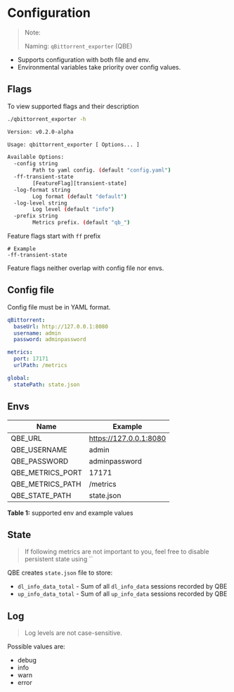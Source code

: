 # Configuration

> Note:
> 
> Naming: `qBittorrent_exporter` (QBE)

- Supports configuration with both file and env.
- Environmental variables take priority over config values.

## Flags

To view supported flags and their description
```bash
./qbittorrent_exporter -h
```
```bash
Version: v0.2.0-alpha

Usage: qbittorrent_exporter [ Options... ]

Available Options:
  -config string
    	Path to yaml config. (default "config.yaml")
  -ff-transient-state
    	[FeatureFlag][transient-state]
  -log-format string
    	Log format (default "default")
  -log-level string
    	Log level (default "info")
  -prefix string
    	Metrics prefix. (default "qb_")
```
Feature flags start with `ff` prefix
```
# Example
-ff-transient-state
```
Feature flags neither overlap with config file nor envs.

## Config file

Config file must be in YAML format.

```yaml
qBittorrent:
  baseUrl: http://127.0.0.1:8080
  username: admin
  password: adminpassword

metrics:
  port: 17171
  urlPath: /metrics

global:
  statePath: state.json
```

## Envs

| Name             | Example                |
| ---------------- | ---------------------- |
| QBE_URL          | https://127.0.0.1:8080 |
| QBE_USERNAME     | admin                  |
| QBE_PASSWORD     | adminpassword          |
| QBE_METRICS_PORT | 17171                  |
| QBE_METRICS_PATH | /metrics               |
| QBE_STATE_PATH   | state.json             |
**Table 1:** supported env and example values

## State

> If following metrics are not important to you, feel free to disable persistent state using ``

QBE creates `state.json` file to store:
- `dl_info_data_total` - Sum of all `dl_info_data` sessions recorded by QBE
- `up_info_data_total` - Sum of all `up_info_data` sessions recorded by QBE

## Log

> Log levels are not case-sensitive.

Possible values are:
- debug
- info
- warn
- error